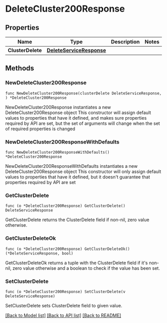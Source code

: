 # DeleteCluster200Response

## Properties

Name | Type | Description | Notes
------------ | ------------- | ------------- | -------------
**ClusterDelete** | [**DeleteServiceResponse**](DeleteServiceResponse.md) |  | 

## Methods

### NewDeleteCluster200Response

`func NewDeleteCluster200Response(clusterDelete DeleteServiceResponse, ) *DeleteCluster200Response`

NewDeleteCluster200Response instantiates a new DeleteCluster200Response object
This constructor will assign default values to properties that have it defined,
and makes sure properties required by API are set, but the set of arguments
will change when the set of required properties is changed

### NewDeleteCluster200ResponseWithDefaults

`func NewDeleteCluster200ResponseWithDefaults() *DeleteCluster200Response`

NewDeleteCluster200ResponseWithDefaults instantiates a new DeleteCluster200Response object
This constructor will only assign default values to properties that have it defined,
but it doesn't guarantee that properties required by API are set

### GetClusterDelete

`func (o *DeleteCluster200Response) GetClusterDelete() DeleteServiceResponse`

GetClusterDelete returns the ClusterDelete field if non-nil, zero value otherwise.

### GetClusterDeleteOk

`func (o *DeleteCluster200Response) GetClusterDeleteOk() (*DeleteServiceResponse, bool)`

GetClusterDeleteOk returns a tuple with the ClusterDelete field if it's non-nil, zero value otherwise
and a boolean to check if the value has been set.

### SetClusterDelete

`func (o *DeleteCluster200Response) SetClusterDelete(v DeleteServiceResponse)`

SetClusterDelete sets ClusterDelete field to given value.



[[Back to Model list]](../README.md#documentation-for-models) [[Back to API list]](../README.md#documentation-for-api-endpoints) [[Back to README]](../README.md)


